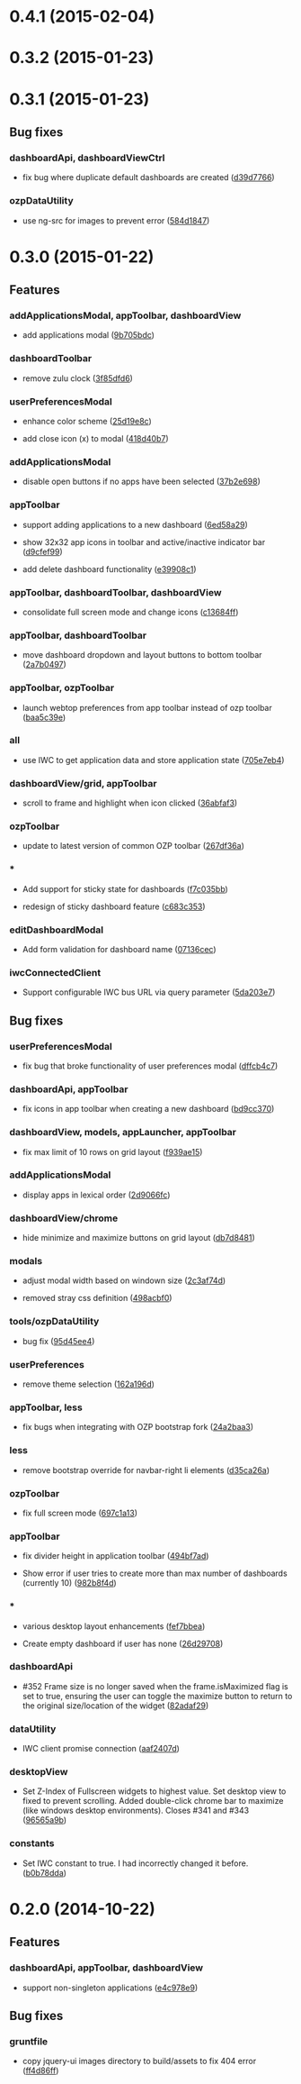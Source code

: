 # 0.4.1 (2015-02-04)






# 0.3.2 (2015-01-23)






# 0.3.1 (2015-01-23)



## Bug fixes
### dashboardApi, dashboardViewCtrl

* fix bug where duplicate default dashboards are created ([d39d7766](git@github.com:ozone-development/ozp-webtop/commit/d39d7766))

### ozpDataUtility

* use ng-src for images to prevent error ([584d1847](git@github.com:ozone-development/ozp-webtop/commit/584d1847))




# 0.3.0 (2015-01-22)

## Features
### addApplicationsModal, appToolbar, dashboardView

* add applications modal ([9b705bdc](git@github.com:ozone-development/ozp-webtop/commit/9b705bdc))

### dashboardToolbar

* remove zulu clock ([3f85dfd6](git@github.com:ozone-development/ozp-webtop/commit/3f85dfd6))

### userPreferencesModal

* enhance color scheme ([25d19e8c](git@github.com:ozone-development/ozp-webtop/commit/25d19e8c))

* add close icon (x) to modal ([418d40b7](git@github.com:ozone-development/ozp-webtop/commit/418d40b7))

### addApplicationsModal

* disable open buttons if no apps have been selected ([37b2e698](git@github.com:ozone-development/ozp-webtop/commit/37b2e698))

### appToolbar

* support adding applications to a new dashboard ([6ed58a29](git@github.com:ozone-development/ozp-webtop/commit/6ed58a29))

* show 32x32 app icons in toolbar and active/inactive indicator bar ([d9cfef99](git@github.com:ozone-development/ozp-webtop/commit/d9cfef99))

* add delete dashboard functionality ([e39908c1](git@github.com:ozone-development/ozp-webtop/commit/e39908c1))

### appToolbar, dashboardToolbar, dashboardView

* consolidate full screen mode and change icons ([c13684ff](git@github.com:ozone-development/ozp-webtop/commit/c13684ff))

### appToolbar, dashboardToolbar

* move dashboard dropdown and layout buttons to bottom toolbar ([2a7b0497](git@github.com:ozone-development/ozp-webtop/commit/2a7b0497))

### appToolbar, ozpToolbar

* launch webtop preferences from app toolbar instead of ozp toolbar ([baa5c39e](git@github.com:ozone-development/ozp-webtop/commit/baa5c39e))

### all

* use IWC to get application data and store application state ([705e7eb4](git@github.com:ozone-development/ozp-webtop/commit/705e7eb4))

### dashboardView/grid, appToolbar

* scroll to frame and highlight when icon clicked ([36abfaf3](git@github.com:ozone-development/ozp-webtop/commit/36abfaf3))

### ozpToolbar

* update to latest version of common OZP toolbar ([267df36a](git@github.com:ozone-development/ozp-webtop/commit/267df36a))

### *

* Add support for sticky state for dashboards ([f7c035bb](git@github.com:ozone-development/ozp-webtop/commit/f7c035bb))

* redesign of sticky dashboard feature ([c683c353](git@github.com:ozone-development/ozp-webtop/commit/c683c353))

### editDashboardModal

* Add form validation for dashboard name ([07136cec](git@github.com:ozone-development/ozp-webtop/commit/07136cec))

### iwcConnectedClient

* Support configurable IWC bus URL via query parameter ([5da203e7](git@github.com:ozone-development/ozp-webtop/commit/5da203e7))



## Bug fixes
### userPreferencesModal

* fix bug that broke functionality of user preferences modal ([dffcb4c7](git@github.com:ozone-development/ozp-webtop/commit/dffcb4c7))

### dashboardApi, appToolbar

* fix icons in app toolbar when creating a new dashboard ([bd9cc370](git@github.com:ozone-development/ozp-webtop/commit/bd9cc370))

### dashboardView, models, appLauncher, appToolbar

* fix max limit of 10 rows on grid layout ([f939ae15](git@github.com:ozone-development/ozp-webtop/commit/f939ae15))

### addApplicationsModal

* display apps in lexical order ([2d9066fc](git@github.com:ozone-development/ozp-webtop/commit/2d9066fc))

### dashboardView/chrome

* hide minimize and maximize buttons on grid layout ([db7d8481](git@github.com:ozone-development/ozp-webtop/commit/db7d8481))

### modals

* adjust modal width based on windown size ([2c3af74d](git@github.com:ozone-development/ozp-webtop/commit/2c3af74d))

* removed stray css definition ([498acbf0](git@github.com:ozone-development/ozp-webtop/commit/498acbf0))

### tools/ozpDataUtility

* bug fix ([95d45ee4](git@github.com:ozone-development/ozp-webtop/commit/95d45ee4))

### userPreferences

* remove theme selection ([162a196d](git@github.com:ozone-development/ozp-webtop/commit/162a196d))

### appToolbar, less

* fix bugs when integrating with OZP bootstrap fork ([24a2baa3](git@github.com:ozone-development/ozp-webtop/commit/24a2baa3))

### less

* remove bootstrap override for navbar-right li elements ([d35ca26a](git@github.com:ozone-development/ozp-webtop/commit/d35ca26a))

### ozpToolbar

* fix full screen mode ([697c1a13](git@github.com:ozone-development/ozp-webtop/commit/697c1a13))

### appToolbar

* fix divider height in application toolbar ([494bf7ad](git@github.com:ozone-development/ozp-webtop/commit/494bf7ad))

* Show error if user tries to create more than max number of dashboards (currently 10) ([982b8f4d](git@github.com:ozone-development/ozp-webtop/commit/982b8f4d))

### *

* various desktop layout enhancements ([fef7bbea](git@github.com:ozone-development/ozp-webtop/commit/fef7bbea))

* Create empty dashboard if user has none ([26d29708](git@github.com:ozone-development/ozp-webtop/commit/26d29708))

### dashboardApi

* #352 Frame size is no longer saved when the frame.isMaximized flag is set to true, ensuring the user can toggle the maximize button to return to the original size/location of the widget ([82adaf29](git@github.com:ozone-development/ozp-webtop/commit/82adaf29))

### dataUtility

* IWC client promise connection ([aaf2407d](git@github.com:ozone-development/ozp-webtop/commit/aaf2407d))

### desktopView

* Set Z-Index of Fullscreen widgets to highest value. Set desktop view to fixed to prevent scrolling. Added double-click chrome bar to maximize (like windows desktop environments).  Closes #341 and #343 ([96565a9b](git@github.com:ozone-development/ozp-webtop/commit/96565a9b))

### constants

* Set IWC constant to true. I had incorrectly changed it before. ([b0b78dda](git@github.com:ozone-development/ozp-webtop/commit/b0b78dda))




# 0.2.0 (2014-10-22)

## Features
### dashboardApi, appToolbar, dashboardView

* support non-singleton applications ([e4c978e9](git@github.com:ozone-development/ozp-webtop/commit/e4c978e9))



## Bug fixes
### gruntfile

* copy jquery-ui images directory to build/assets to fix 404 error ([ff4d86ff](git@github.com:ozone-development/ozp-webtop/commit/ff4d86ff))




